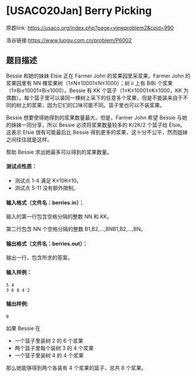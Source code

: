 # [USACO20Jan] Berry Picking
原题link: https://usaco.org/index.php?page=viewproblem2&cpid=990

洛谷链接:https://www.luogu.com.cn/problem/P6002


## 题目描述

Bessie 和她的妹妹 Elsie 正在 Farmer John 的浆果园里采浆果。Farmer John 的浆果园里有 NN 棵浆果树（1≤N≤10001≤N≤1000）；树 ii 上有 BiBi 个浆果（1≤Bi≤10001≤Bi≤1000）。Bessie 有 KK 个篮子（1≤K≤10001≤K≤1000，KK 为偶数）。每个篮子里可以装同一棵树上采下的任意多个浆果，但是不能装来自于不同的树上的浆果，因为它们的口味可能不同。篮子里也可以不装浆果。

Bessie 想要使得她得到的浆果数量最大。但是，Farmer John 希望 Bessie 与她的妹妹一同分享，所以 Bessie 必须将浆果数量较多的 K/2K/2 个篮子给 Elsie。这表示 Elsie 很有可能最后比 Bessie 得到更多的浆果，这十分不公平，然而姐妹之间往往就是这样。

帮助 Bessie 求出她最多可以得到的浆果数量。

#### 测试点性质：

- 测试点 1-4 满足 K≤10K≤10。
- 测试点 5-11 没有额外限制。



#### 输入格式（文件名：berries.in）：

输入的第一行包含空格分隔的整数 NN 和 KK。

第二行包含 NN 个空格分隔的整数 B1,B2,…,BNB1,B2,…,BN。



#### 输出格式（文件名：berries.out）：

输出一行，包含所求的答案。



#### 输入样例：

```
5 4
3 6 8 4 2
```

#### 输出样例:

```
8
```

如果 Bessie 在



- 一个篮子里装树 2 的 6 个浆果
- 两个篮子里每个装树 3 的 4 个浆果
- 一个篮子里装树 4 的 4 个浆果

那么她能够得到两个各装有 4 个浆果的篮子，总共 8 个浆果。




